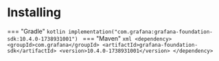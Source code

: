 # Installing

=== "Gradle"
    ```kotlin
    implementation("com.grafana:grafana-foundation-sdk:10.4.0-1738931001")
    ```
=== "Maven"
    ```xml
    <dependency>
        <groupId>com.grafana</groupId>
        <artifactId>grafana-foundation-sdk</artifactId>
        <version>10.4.0-1738931001</version>
    </dependency>
    ```
